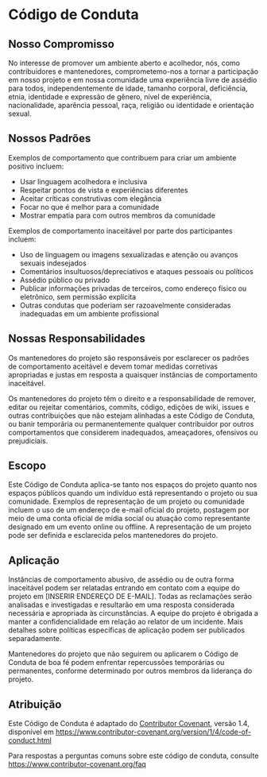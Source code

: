 # Código de Conduta

## Nosso Compromisso

No interesse de promover um ambiente aberto e acolhedor, nós, como contribuidores e mantenedores, comprometemo-nos a tornar a participação em nosso projeto e em nossa comunidade uma experiência livre de assédio para todos, independentemente de idade, tamanho corporal, deficiência, etnia, identidade e expressão de gênero, nível de experiência, nacionalidade, aparência pessoal, raça, religião ou identidade e orientação sexual.

## Nossos Padrões

Exemplos de comportamento que contribuem para criar um ambiente positivo incluem:

* Usar linguagem acolhedora e inclusiva
* Respeitar pontos de vista e experiências diferentes
* Aceitar críticas construtivas com elegância
* Focar no que é melhor para a comunidade
* Mostrar empatia para com outros membros da comunidade

Exemplos de comportamento inaceitável por parte dos participantes incluem:

* Uso de linguagem ou imagens sexualizadas e atenção ou avanços sexuais indesejados
* Comentários insultuosos/depreciativos e ataques pessoais ou políticos
* Assédio público ou privado
* Publicar informações privadas de terceiros, como endereço físico ou eletrônico, sem permissão explícita
* Outras condutas que poderiam ser razoavelmente consideradas inadequadas em um ambiente profissional

## Nossas Responsabilidades

Os mantenedores do projeto são responsáveis por esclarecer os padrões de comportamento aceitável e devem tomar medidas corretivas apropriadas e justas em resposta a quaisquer instâncias de comportamento inaceitável.

Os mantenedores do projeto têm o direito e a responsabilidade de remover, editar ou rejeitar comentários, commits, código, edições de wiki, issues e outras contribuições que não estejam alinhadas a este Código de Conduta, ou banir temporária ou permanentemente qualquer contribuidor por outros comportamentos que considerem inadequados, ameaçadores, ofensivos ou prejudiciais.

## Escopo

Este Código de Conduta aplica-se tanto nos espaços do projeto quanto nos espaços públicos quando um indivíduo está representando o projeto ou sua comunidade. Exemplos de representação de um projeto ou comunidade incluem o uso de um endereço de e-mail oficial do projeto, postagem por meio de uma conta oficial de mídia social ou atuação como representante designado em um evento online ou offline. A representação de um projeto pode ser definida e esclarecida pelos mantenedores do projeto.

## Aplicação

Instâncias de comportamento abusivo, de assédio ou de outra forma inaceitável podem ser relatadas entrando em contato com a equipe do projeto em [INSERIR ENDEREÇO DE E-MAIL]. Todas as reclamações serão analisadas e investigadas e resultarão em uma resposta considerada necessária e apropriada às circunstâncias. A equipe do projeto é obrigada a manter a confidencialidade em relação ao relator de um incidente. Mais detalhes sobre políticas específicas de aplicação podem ser publicados separadamente.

Mantenedores do projeto que não seguirem ou aplicarem o Código de Conduta de boa fé podem enfrentar repercussões temporárias ou permanentes, conforme determinado por outros membros da liderança do projeto.

## Atribuição

Este Código de Conduta é adaptado do [Contributor Covenant](https://www.contributor-covenant.org), versão 1.4, disponível em https://www.contributor-covenant.org/version/1/4/code-of-conduct.html

Para respostas a perguntas comuns sobre este código de conduta, consulte https://www.contributor-covenant.org/faq
